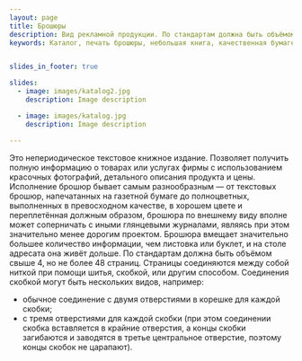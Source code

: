 ```yaml
---
layout: page
title: Брошюры
description: Вид рекламной продукции. По стандартам должна быть объёмом свыше 4, но не более 48 страниц. 
keywords: Каталог, печать брошюры, небольшая книга, качественная бумаге, проэкт, издание, стандарты, газетная бумага.


slides_in_footer: true

slides:
  - image: images/katalog2.jpg
    description: Image description

  - image: images/katalog.jpg
    description: Image description

---
```


Это непериодическое текстовое книжное издание. Позволяет получить полную информацию о товарах или услугах фирмы с использованием красочных фотографий, детального описания продукта и цены. Исполнение брошюр бывает самым разнообразным — от текстовых брошюр, напечатанных на газетной бумаге до полноцветных, выполненных в превосходном качестве, в хорошем цвете и переплетённая должным образом, брошюра по внешнему виду вполне может соперничать с иными глянцевыми журналами, являясь при этом значительно менее дорогим проектом.
Брошюра вмещает значительно большее количество информации, чем листовка или буклет, и на столе адресата она живёт дольше.
По стандартам должна быть объёмом свыше 4, но не более 48 страниц. Страницы соединяются между собой ниткой при помощи шитья, скобкой, или другим способом. Соединения скобкой могут быть нескольких видов, например:  

 - обычное соединение с двумя отверстиями в корешке для каждой скобки; 
 - с тремя отверстиями для каждой скобки (при этом соединении скобка вставляется в крайние отверстия, а концы скобки загибаются и заводятся в третье центральное отверстие, поэтому концы скобок не царапают).
 




 

